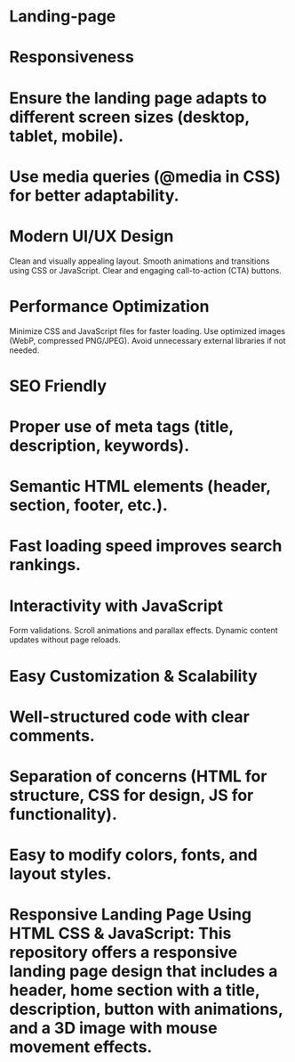 # Landing-page
# Responsiveness
# Ensure the landing page adapts to different screen sizes (desktop, tablet, mobile).
# Use media queries (@media in CSS) for better adaptability.
# Modern UI/UX Design
Clean and visually appealing layout.
Smooth animations and transitions using CSS or JavaScript.
Clear and engaging call-to-action (CTA) buttons.
# Performance Optimization
Minimize CSS and JavaScript files for faster loading.
Use optimized images (WebP, compressed PNG/JPEG).
Avoid unnecessary external libraries if not needed.
# SEO Friendly
# Proper use of meta tags (title, description, keywords).
# Semantic HTML elements (header, section, footer, etc.).
# Fast loading speed improves search rankings.
# Interactivity with JavaScript
Form validations.
Scroll animations and parallax effects.
Dynamic content updates without page reloads.
# Easy Customization & Scalability
# Well-structured code with clear comments.
# Separation of concerns (HTML for structure, CSS for design, JS for functionality).
# Easy to modify colors, fonts, and layout styles.
# Responsive Landing Page Using HTML CSS & JavaScript: This repository offers a responsive landing page design that includes a header, home section with a title, description, button with animations, and a 3D image with mouse movement effects. 
